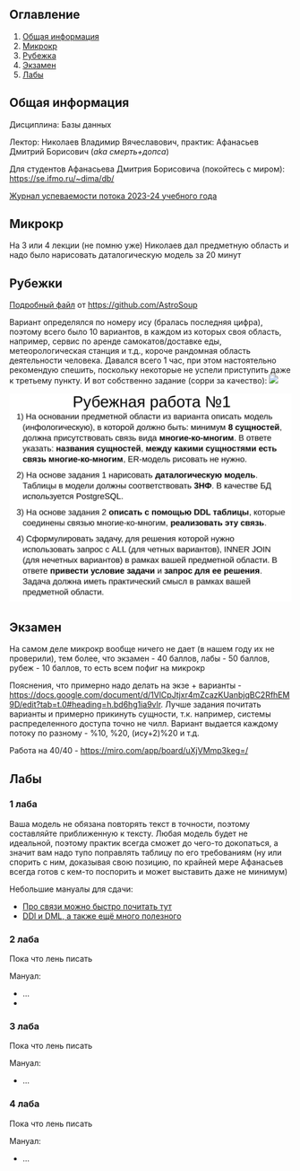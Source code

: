 ## Оглавление
1. [Общая информация](#info)
2. [Микрокр](#microkr)
3. [Рубежка](#rubez)
4. [Экзамен](#exam)
5. [Лабы](#labs)

## Общая информация <a name="info"></a>

Дисциплина: Базы данных

Лектор: Николаев Владимир Вячеславович, практик: Афанасьев Дмитрий Борисович (<i>aka смерть+допса</i>)

Для студентов Афанасьева Дмитрия Борисовича (покойтесь с миром): https://se.ifmo.ru/~dima/db/

[Журнал успеваемости потока 2023-24 учебного года](https://docs.google.com/spreadsheets/d/109kJz2nmXLELJpkqogT8tG73X6zzkpVXcD9J9k1DbWo/edit#gid=1485246156)

## Микрокр <a name="microkr"></a>
На 3 или 4 лекции (не помню уже) Николаев дал предметную область и надо было нарисовать даталогическую модель за 20 минут

## Рубежки <a name="rubez"></a>

[Подробный файл](./rubezh1-25.pdf) от https://github.com/AstroSoup

Вариант определялся по номеру ису (бралась последняя цифра), поэтому всего было 10 вариантов, в каждом из которых своя область, например, сервис по аренде самокатов/доставке еды, метеорологическая станция и т.д., короче рандомная область деятельности человека. Давался всего 1 час, при этом настоятельно рекомендую спешить, поскольку некоторые не успели приступить даже к третьему пункту. И вот собственно задание (сорри за качество):
![](https://i.imgur.com/ZPpeR1e.png)

![img.png](rub2.png)


## Экзамен <a name="exam"></a>

На самом деле микрокр вообще ничего не дает (в нашем году их не проверили), тем более, что экзамен - 40 баллов, лабы - 50 баллов, рубеж - 10 баллов, то есть всем пофиг на микрокр

Пояснения, что примерно надо делать на экзе + варианты - https://docs.google.com/document/d/1VlCpJtjxr4mZcazKUanbjqBC2RfhEM9D/edit?tab=t.0#heading=h.bd6hg1ia9vlr. Лучше задания почитать варианты и примерно прикинуть сущности, т.к. например, системы распределенного доступа точно не чилл. Вариант выдается каждому потоку по разному - %10, %20, (ису+2)%20 и т.д.

Работа на 40/40 - https://miro.com/app/board/uXjVMmp3keg=/

## Лабы <a name="labs"></a>
### 1 лаба
Ваша модель не обязана повторять текст в точности, поэтому составляйте приближенную к тексту. Любая модель будет не идеальной, поэтому практик всегда сможет до чего-то докопаться, а значит вам надо тупо поправлять таблицу по его требованиям (ну или спорить с ним, доказывая свою позицию, по крайней мере Афанасьев всегда готов с кем-то поспорить и может выставить даже не минимум)

Небольшие мануалы для сдачи:
- [Про связи можно быстро почитать тут](https://devreflex.ru/sql/svyazi-v-baze-dannyh)
- [DDl и DML, а также ещё много полезного](https://habr.com/ru/articles/255361/)


### 2 лаба

Пока что лень писать

Мануал:
- ...
- 
### 3 лаба

Пока что лень писать

Мануал:
- ...

### 4 лаба

Пока что лень писать

Мануал:
- ...